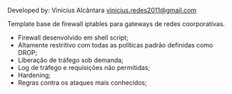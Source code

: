 Developed by: Vinícius Alcântara <vinicius.redes2011@gmail.com>

Template base de firewall iptables para gateways de redes coorporativas.

* Firewall desenvolvido em shell script;
* Altamente restritivo com todas as políticas padrão definidas como DROP;
* Liberação de tráfego sob demanda;
* Log de tráfego e requisições não permitidas;
* Hardening;
* Regras contra os ataques mais conhecidos; 
